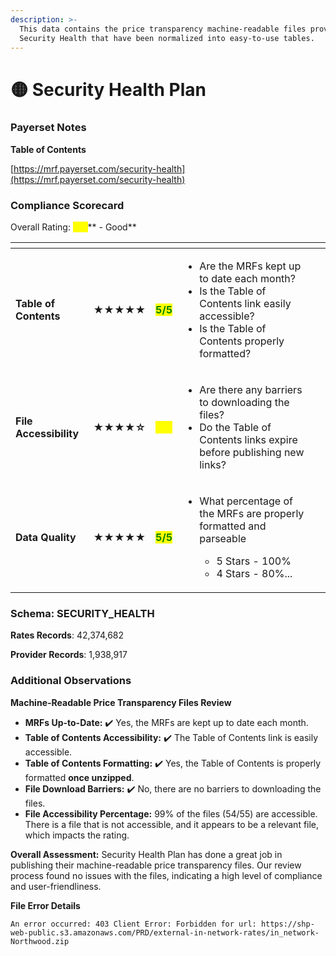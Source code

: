 ```yaml
---
description: >-
  This data contains the price transparency machine-readable files provided by
  Security Health that have been normalized into easy-to-use tables.
---
```


# 🟡 Security Health Plan

### Payerset Notes

**Table of Contents**

[https://mrf.payerset.com/security-health](https://mrf.payerset.com/security-health)

### Compliance Scorecard

Overall Rating: <mark style="color:yellow;">**4/5**</mark>** - Good**

<table data-view="cards"><thead><tr><th></th><th></th><th></th><th></th><th data-hidden data-card-cover data-type="files"></th></tr></thead><tbody><tr><td><strong>Table of Contents</strong></td><td><strong>★★★★★</strong></td><td><mark style="color:green;"><strong>5/5</strong></mark></td><td><ul><li>Are the MRFs kept up to date each month? </li><li>Is the Table of Contents link easily accessible?</li><li>Is the Table of Contents properly formatted?</li></ul></td><td></td></tr><tr><td><strong>File Accessibility</strong></td><td><strong>★★★★☆</strong></td><td><mark style="color:yellow;"><strong>4/5</strong></mark></td><td><ul><li>Are there any barriers to downloading the files?</li><li>Do the Table of Contents links expire before publishing new links?</li></ul></td><td></td></tr><tr><td><strong>Data Quality</strong></td><td><strong>★★★★★</strong></td><td><mark style="color:green;"><strong>5/5</strong></mark></td><td><ul><li><p>What percentage of the MRFs are properly formatted and parseable</p><ul><li>5 Stars - 100%</li><li>4 Stars - 80%...</li></ul></li></ul></td><td></td></tr></tbody></table>

### Schema: SECURITY\_HEALTH

**Rates Records**: 42,374,682

**Provider Records**: 1,938,917

### Additional Observations

**Machine-Readable Price Transparency Files Review**

* **MRFs Up-to-Date:** ✔️ Yes, the MRFs are kept up to date each month.
* **Table of Contents Accessibility:** ✔️ The Table of Contents link is easily accessible.
* **Table of Contents Formatting:** ✔️ Yes, the Table of Contents is properly formatted **once unzipped**.
* **File Download Barriers:** ✔️ No, there are no barriers to downloading the files.
* **File Accessibility Percentage:** 99% of the files (54/55) are accessible. There is a file that is not accessible, and it appears to be a relevant file, which impacts the rating.

**Overall Assessment:** Security Health Plan has done a great job in publishing their machine-readable price transparency files. Our review process found no issues with the files, indicating a high level of compliance and user-friendliness.

**File Error Details**

```
An error occurred: 403 Client Error: Forbidden for url: https://shp-web-public.s3.amazonaws.com/PRD/external-in-network-rates/in_network-Northwood.zip
```
